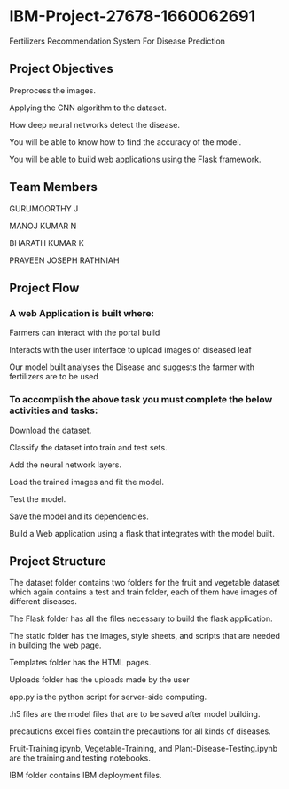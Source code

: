 # IBM-Project-27678-1660062691
Fertilizers Recommendation System For Disease Prediction
## Project Objectives

Preprocess the images.

Applying the CNN algorithm to the dataset.

How deep neural networks detect the disease.

You will be able to know how to find the accuracy of the model.

You will be able to build web applications using the Flask framework.


## Team Members 

GURUMOORTHY J

MANOJ KUMAR N

BHARATH KUMAR K

PRAVEEN JOSEPH RATHNIAH 

## Project Flow

### A web Application is built  where: 

Farmers can interact with the portal build

Interacts with the user interface to upload images of diseased leaf

Our model built analyses the Disease and suggests the farmer with fertilizers are to be used 

### To accomplish the above task you must complete the below activities and tasks: 

Download the dataset.

Classify the dataset into train and test sets.

Add the neural network layers.

Load the trained images and fit the model. 

Test the model.

Save the model and its dependencies.

Build a Web application using a flask that integrates with the model built.


## Project Structure

The dataset folder contains two folders for the fruit and vegetable dataset which again contains a test and train folder, each of them have images of different diseases.

The Flask folder has all the files necessary to build the flask application. 

The static folder has the images, style sheets, and scripts that are needed in building the web page.

Templates folder has the HTML pages.

Uploads folder has the uploads made by the user

app.py is the python script for server-side computing.

.h5 files are the model files that are to be saved after model building.

precautions excel files contain the precautions for all kinds of diseases.

Fruit-Training.ipynb, Vegetable-Training, and Plant-Disease-Testing.ipynb are the training and testing notebooks.

IBM folder contains IBM deployment files.
